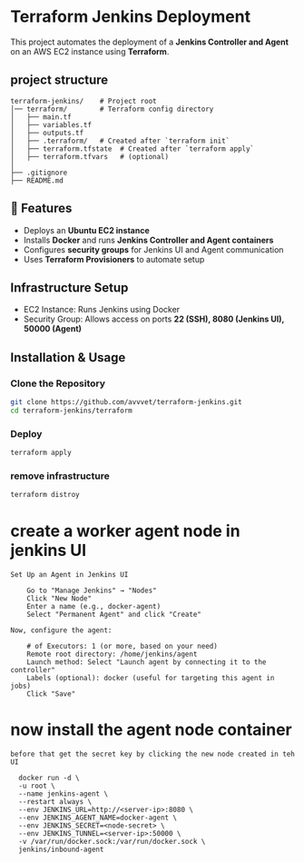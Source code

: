 # Terraform Jenkins Deployment  

This project automates the deployment of a **Jenkins Controller and Agent** on an AWS EC2 instance using **Terraform**.

## project structure
```
terraform-jenkins/    # Project root
│── terraform/        # Terraform config directory
│   ├── main.tf
│   ├── variables.tf
│   ├── outputs.tf
│   ├── .terraform/   # Created after `terraform init`
│   ├── terraform.tfstate  # Created after `terraform apply`
│   ├── terraform.tfvars   # (optional)
│
├── .gitignore
├── README.md
```

## 🔹 Features  
 - Deploys an **Ubuntu EC2 instance**  
 - Installs **Docker** and runs **Jenkins Controller and Agent containers**  
 - Configures **security groups** for Jenkins UI and Agent communication  
 - Uses **Terraform Provisioners** to automate setup  

## Infrastructure Setup  
- EC2 Instance: Runs Jenkins using Docker  
- Security Group: Allows access on ports **22 (SSH), 8080 (Jenkins UI), 50000 (Agent)**  

## Installation & Usage  

### Clone the Repository 
```bash
git clone https://github.com/avvvet/terraform-jenkins.git
cd terraform-jenkins/terraform
```

### Deploy 
```bash
terraform apply 
```

### remove infrastructure
```bash
terraform distroy 
```

# create a worker agent node in jenkins UI
```
Set Up an Agent in Jenkins UI

    Go to "Manage Jenkins" → "Nodes" 
    Click "New Node"
    Enter a name (e.g., docker-agent)
    Select "Permanent Agent" and click "Create"

Now, configure the agent:

    # of Executors: 1 (or more, based on your need)
    Remote root directory: /home/jenkins/agent
    Launch method: Select "Launch agent by connecting it to the controller"
    Labels (optional): docker (useful for targeting this agent in jobs)
    Click "Save"
```

# now install the agent node container
```
before that get the secret key by clicking the new node created in teh UI 
  
  docker run -d \
  -u root \
  --name jenkins-agent \
  --restart always \
  --env JENKINS_URL=http://<server-ip>:8080 \
  --env JENKINS_AGENT_NAME=docker-agent \
  --env JENKINS_SECRET=<node-secret> \
  --env JENKINS_TUNNEL=<server-ip>:50000 \
  -v /var/run/docker.sock:/var/run/docker.sock \
  jenkins/inbound-agent
```